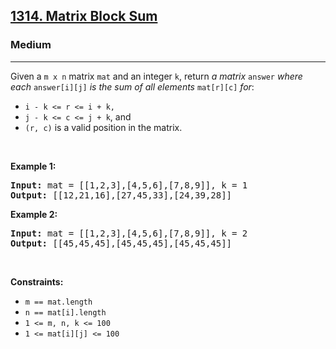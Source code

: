 <h2><a href="https://leetcode.com/problems/matrix-block-sum/">1314. Matrix Block Sum</a></h2><h3>Medium</h3><hr><div style="user-select: auto;"><p style="user-select: auto;">Given a <code style="user-select: auto;">m x n</code> matrix <code style="user-select: auto;">mat</code> and an integer <code style="user-select: auto;">k</code>, return <em style="user-select: auto;">a matrix</em> <code style="user-select: auto;">answer</code> <em style="user-select: auto;">where each</em> <code style="user-select: auto;">answer[i][j]</code> <em style="user-select: auto;">is the sum of all elements</em> <code style="user-select: auto;">mat[r][c]</code> <em style="user-select: auto;">for</em>:</p>

<ul style="user-select: auto;">
	<li style="user-select: auto;"><code style="user-select: auto;">i - k &lt;= r &lt;= i + k,</code></li>
	<li style="user-select: auto;"><code style="user-select: auto;">j - k &lt;= c &lt;= j + k</code>, and</li>
	<li style="user-select: auto;"><code style="user-select: auto;">(r, c)</code> is a valid position in the matrix.</li>
</ul>

<p style="user-select: auto;">&nbsp;</p>
<p style="user-select: auto;"><strong class="example" style="user-select: auto;">Example 1:</strong></p>

<pre style="position: relative; user-select: auto;"><strong style="user-select: auto;">Input:</strong> mat = [[1,2,3],[4,5,6],[7,8,9]], k = 1
<strong style="user-select: auto;">Output:</strong> [[12,21,16],[27,45,33],[24,39,28]]
<div class="open_grepper_editor" title="Edit &amp; Save To Grepper" style="user-select: auto;"></div></pre>

<p style="user-select: auto;"><strong class="example" style="user-select: auto;">Example 2:</strong></p>

<pre style="position: relative; user-select: auto;"><strong style="user-select: auto;">Input:</strong> mat = [[1,2,3],[4,5,6],[7,8,9]], k = 2
<strong style="user-select: auto;">Output:</strong> [[45,45,45],[45,45,45],[45,45,45]]
<div class="open_grepper_editor" title="Edit &amp; Save To Grepper" style="user-select: auto;"></div></pre>

<p style="user-select: auto;">&nbsp;</p>
<p style="user-select: auto;"><strong style="user-select: auto;">Constraints:</strong></p>

<ul style="user-select: auto;">
	<li style="user-select: auto;"><code style="user-select: auto;">m ==&nbsp;mat.length</code></li>
	<li style="user-select: auto;"><code style="user-select: auto;">n ==&nbsp;mat[i].length</code></li>
	<li style="user-select: auto;"><code style="user-select: auto;">1 &lt;= m, n, k &lt;= 100</code></li>
	<li style="user-select: auto;"><code style="user-select: auto;">1 &lt;= mat[i][j] &lt;= 100</code></li>
</ul>
</div>